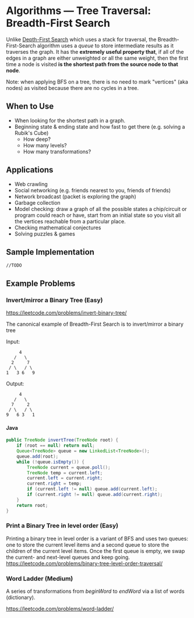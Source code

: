 # Algorithms — Tree Traversal: Breadth-First Search
Unlike [Depth-First Search](tree-dfs) which uses a stack for traversal, the Breadth-First-Search algorithm uses a *queue* to store
intermediate results as it traverses the graph.
It has the **extremely useful property that**, if all of the edges in a graph are either unweighted or all the same weight,
then the first time a node is visited **is the shortest path from the source node to that node**.

Note: when applying BFS on a tree, there is no need to mark "vertices" (aka nodes) as visited because there are no cycles in a tree.

## When to Use
* When looking for the shortest path in a graph.
* Beginning state & ending state and how fast to get there (e.g. solving a Rubik's Cube)
  - How deep?
  - How many levels?
  - How many transformations?
  
## Applications
* Web crawling
* Social networking (e.g. friends nearest to you, friends of friends)
* Network broadcast (packet is exploring the graph)
* Garbage collection
* Model checking: draw a graph of all the possible states a chip/circuit or program could reach or have, start from an initial
state so you visit all the vertices reachable from a particular place.
* Checking mathematical conjectures
* Solving puzzles & games


## Sample Implementation
```
//TODO
```

## Example Problems
### Invert/mirror a Binary Tree (Easy)
https://leetcode.com/problems/invert-binary-tree/

The canonical example of Breadth-First Search is to invert/mirror a binary tree

Input:
```
     4
   /   \
  2     7
 / \   / \
1   3 6   9
```

Output:
```
     4
   /   \
  7     2
 / \   / \
9   6 3   1
```

#### Java
```java
public TreeNode invertTree(TreeNode root) {
    if (root == null) return null;
    Queue<TreeNode> queue = new LinkedList<TreeNode>();
    queue.add(root);
    while (!queue.isEmpty()) {
        TreeNode current = queue.poll();
        TreeNode temp = current.left;
        current.left = current.right;
        current.right = temp;
        if (current.left != null) queue.add(current.left);
        if (current.right != null) queue.add(current.right);
    }
    return root;
}
```

### Print a Binary Tree in level order (Easy)
Printing a binary tree in level order is a variant of BFS and uses two queues: one to store the current level items and a second queue to store
the children of the current level items.
Once the first queue is empty, we swap the current- and next-level queues and keep going.
https://leetcode.com/problems/binary-tree-level-order-traversal/

### Word Ladder (Medium)
A series of transformations from *beginWord* to *endWord* via a list of words (dictionary).

https://leetcode.com/problems/word-ladder/
